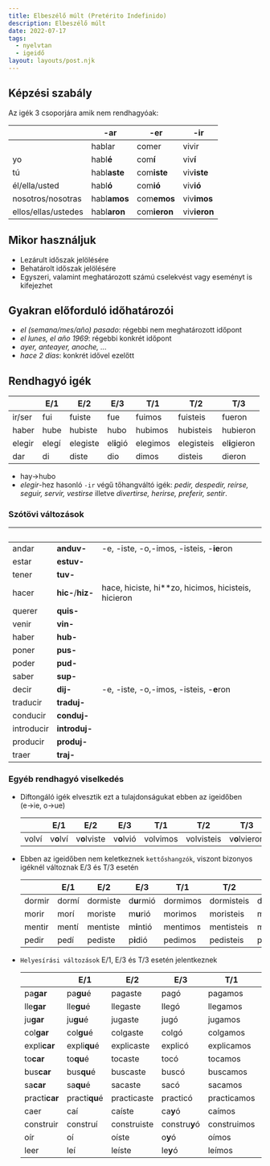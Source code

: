 ```yaml
---
title: Elbeszélő múlt (Pretérito Indefinido)
description: Elbeszélő múlt
date: 2022-07-17
tags:
  - nyelvtan
  - igeidő
layout: layouts/post.njk
---
```


## Képzési szabály

Az igék 3 csoporjára amik nem rendhagyóak:

&nbsp; |-ar | -er | -ir
----|----|----|----
&nbsp;|hablar| comer|vivir
yo|habl**é**|com**í**|viv**í**
tú|habl**aste**|com**iste**|viv**iste**
él/ella/usted|habl**ó**|com**ió**|viv**ió**
nosotros/nosotras |habl**amos**|com**emos**|viv**imos**
ellos/ellas/ustedes |habl**aron**|com**ieron**|viv**ieron**

## Mikor használjuk

- Lezárult időszak jelölésére
- Behatárolt időszak jelölésére
- Egyszeri, valamint meghatározott számú cselekvést vagy eseményt is kifejezhet

## Gyakran előforduló időhatározói

- *el (semana/mes/año) pasado*: régebbi nem meghatározott időpont
- *el lunes, el año 1969*: régebbi konkrét időpont
- *ayer, anteayer, anoche, ...*
- *hace 2 días*: konkrét idővel ezelőtt

## Rendhagyó igék

  &nbsp;| E/1| E/2| E/3| T/1| T/2| T/3
  ----|----|----|----|----|----|----
  ir/ser|fui|fuiste|fue|fuimos|fuisteis|fueron
  haber|hube|hubiste|hubo|hubimos|hubisteis|hubieron
  elegir|elegí|elegiste|el**i**gió|elegimos|elegisteis|el**i**gieron
  dar|di|diste|dio|dimos|disteis|dieron

- hay&rarr;hubo
- *elegir*-hez hasonló `-ir` végű tőhangváltó igék: *pedir, despedir, reírse, seguir, servir, vestirse* illetve *divertirse, herirse, preferir, sentir*.
  
### Szótövi változások

&nbsp;| &nbsp; | &nbsp;|
----|----|----
andar| **anduv-** | -e, -iste, -o,-imos, -isteis, -**ie**ron
estar| **estuv-** | &nbsp;
tener| **tuv-** | &nbsp;
hacer| **hic-**/**hiz-** | hace, hiciste, hi**zo, hicimos, hicisteis, hicieron
querer| **quis-** | &nbsp;
venir| **vin-** | &nbsp;
haber| **hub-** | &nbsp;
poner| **pus-** | &nbsp;
poder| **pud-** | &nbsp;
saber| **sup-** | &nbsp;
decir| **dij-** | -e, -iste, -o,-imos, -isteis, -**e**ron
traducir| **traduj-** | &nbsp;
conducir|**conduj-** | &nbsp;
introducir|**introduj-** | &nbsp;
producir|**produj-** | &nbsp;
traer| **traj-** | &nbsp;

### Egyéb rendhagyó viselkedés

- Diftongáló igék elvesztik ezt a tulajdonságukat ebben az igeidőben (e&rarr;ie, o&rarr;ue)

  &nbsp;| E/1| E/2| E/3| T/1| T/2| T/3
  ----|----|----|----|----|----|----
  volví|v**o**lví|v**o**lviste|v**o**lvió|volvimos|volvisteis|v**o**lvieron

- Ebben az igeidőben nem keletkeznek `kettőshangzók`, viszont bizonyos igéknél változnak E/3 és T/3 esetén

  &nbsp;| E/1| E/2| E/3| T/1| T/2| T/3
  ----|----|----|----|----|----|----
  dormir| dormí|dormiste|d**u**rmió|dormimos|dormisteis|d**u**rmieron
  morir|morí|moriste|m**u**rió|morimos|moristeis|m**u**rieron
  mentir|mentí|mentiste|m**i**ntió|mentimos|mentisteis|m**i**ntieron
  pedir| pedí|pediste|p**i**dió|pedimos|pedisteis|p**i**dieron

- `Helyesírási változások` E/1, E/3 és T/3 esetén jelentkeznek

  &nbsp;| E/1| E/2| E/3| T/1| T/2| T/3
  ----|----|----|----|----|----|----
  pa**gar**| pa**gu**é|pagaste|pagó|pagamos|pagasteis|pagaron
  lle**gar**|lle**gu**é|llegaste|llegó|llegamos|llegasteis|llegaron
  ju**gar**|ju**gu**é|jugaste|jugó|jugamos|jugasteis|jugaron
  col**gar**|col**gu**é|colgaste|colgó|colgamos|colgasteis|colgaron
  expli**car**|expli**qu**é|explicaste|explicó|explicamos|explicasteis|explicaron
  to**car**|to**qu**é|tocaste|tocó|tocamos|tocasteis|tocaron
  bus**car**|bus**qu**é|buscaste|buscó|buscamos|buscasteis|buscaron
  sa**car**|sa**qu**é|sacaste|sacó|sacamos|sacasteis|sacaron
  practi**car**|practi**qu**é|practicaste|practicó|practicamos|practicasteis|practicaron
  caer|caí|caíste|ca**y**ó|caímos|caísteis|ca**y**eron
  construir|construí|construiste|constru**y**ó|construimos|construisteis|constru**y**eron
  oír|oí|oíste|o**y**ó|oímos|oísteis|o**y**eron
  leer|leí|leíste|le**y**ó|leímos|leísteis|le**y**eron
